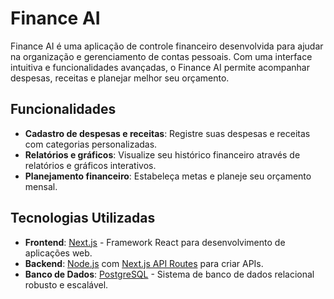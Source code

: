 # Finance AI

Finance AI é uma aplicação de controle financeiro desenvolvida para ajudar na organização e gerenciamento de contas pessoais. Com uma interface intuitiva e funcionalidades avançadas, o Finance AI permite acompanhar despesas, receitas e planejar melhor seu orçamento.

## Funcionalidades

- **Cadastro de despesas e receitas**: Registre suas despesas e receitas com categorias personalizadas.
- **Relatórios e gráficos**: Visualize seu histórico financeiro através de relatórios e gráficos interativos.
- **Planejamento financeiro**: Estabeleça metas e planeje seu orçamento mensal.

## Tecnologias Utilizadas

- **Frontend**: [Next.js](https://nextjs.org/) - Framework React para desenvolvimento de aplicações web.
- **Backend**: [Node.js](https://nodejs.org/) com [Next.js API Routes](https://nextjs.org/docs/api-routes/introduction) para criar APIs.
- **Banco de Dados**: [PostgreSQL](https://www.postgresql.org/) - Sistema de banco de dados relacional robusto e escalável.
